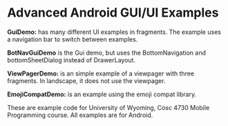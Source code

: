 Advanced Android GUI/UI Examples
===========
<b>GuiDemo:</b> has many different UI examples in fragments.  The example uses a navigation bar to switch between examples.

<b>BotNavGuiDemo</b> is the Gui demo, but uses the BottomNavigation and bottomSheetDialog instead of DrawerLayout.

<b>ViewPagerDemo:</b>  is an simple example of a viewpager with three fragments.  In landscape, it does not use the viewpager.

<b>EmojiCompatDemo:</b> is an example using the emoji compat library.


These are example code for University of Wyoming, Cosc 4730 Mobile Programming course.
All examples are for Android.
